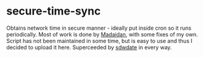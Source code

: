 # secure-time-sync
Obtains network time in secure manner - ideally put inside cron so it runs periodically.
Most of work is done by [Madaidan](https://github.com/madaidan), with some fixes of my own.
Script has not been maintained in some time, but is easy to use and thus I decided to upload it here.
Superceeded by [sdwdate](https://github.com/Kicksecure/sdwdate) in every way.
